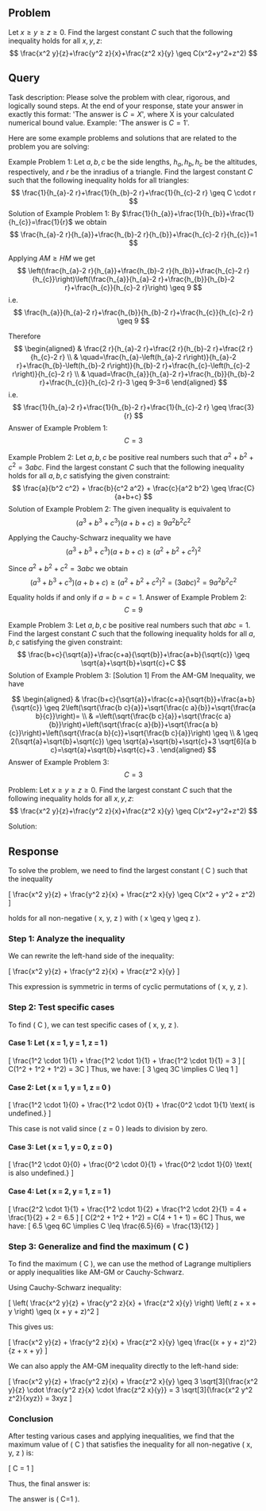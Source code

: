 ## Problem

Let $x \geq y \geq z \geq 0$. Find the largest constant $C$ such that the following inequality holds for all $x, y, z$:
$$
\frac{x^2 y}{z}+\frac{y^2 z}{x}+\frac{z^2 x}{y} \geq C(x^2+y^2+z^2)
$$

## Query

Task description: Please solve the problem with clear, rigorous, and logically sound steps. At the end of your response, state your answer in exactly this format: 'The answer is $C=X$', where X is your calculated numerical bound value. Example: 'The answer is $C=1$'.

Here are some example problems and solutions that are related to the problem you are solving:

Example Problem 1: Let $a, b, c$ be the side lengths, $h_{a}, h_{b}, h_{c}$ be the altitudes, respectively, and $r$ be the inradius of a triangle. Find the largest constant $C$ such that the following inequality holds for all triangles:
$$
\frac{1}{h_{a}-2 r}+\frac{1}{h_{b}-2 r}+\frac{1}{h_{c}-2 r} \geq C \cdot r
$$
Solution of Example Problem 1: By $\frac{1}{h_{a}}+\frac{1}{h_{b}}+\frac{1}{h_{c}}=\frac{1}{r}$ we obtain
$$
\frac{h_{a}-2 r}{h_{a}}+\frac{h_{b}-2 r}{h_{b}}+\frac{h_{c}-2 r}{h_{c}}=1
$$

Applying $A M \geq H M$ we get
$$
\left(\frac{h_{a}-2 r}{h_{a}}+\frac{h_{b}-2 r}{h_{b}}+\frac{h_{c}-2 r}{h_{c}}\right)\left(\frac{h_{a}}{h_{a}-2 r}+\frac{h_{b}}{h_{b}-2 r}+\frac{h_{c}}{h_{c}-2 r}\right) \geq 9
$$
i.e.
$$
\frac{h_{a}}{h_{a}-2 r}+\frac{h_{b}}{h_{b}-2 r}+\frac{h_{c}}{h_{c}-2 r} \geq 9
$$

Therefore
$$
\begin{aligned}
& \frac{2 r}{h_{a}-2 r}+\frac{2 r}{h_{b}-2 r}+\frac{2 r}{h_{c}-2 r} \\
& \quad=\frac{h_{a}-\left(h_{a}-2 r\right)}{h_{a}-2 r}+\frac{h_{b}-\left(h_{b}-2 r\right)}{h_{b}-2 r}+\frac{h_{c}-\left(h_{c}-2 r\right)}{h_{c}-2 r} \\
& \quad=\frac{h_{a}}{h_{a}-2 r}+\frac{h_{b}}{h_{b}-2 r}+\frac{h_{c}}{h_{c}-2 r}-3 \geq 9-3=6
\end{aligned}
$$
i.e.
$$
\frac{1}{h_{a}-2 r}+\frac{1}{h_{b}-2 r}+\frac{1}{h_{c}-2 r} \geq \frac{3}{r}
$$
Answer of Example Problem 1: $$C = 3$$

Example Problem 2: Let $a, b, c$ be positive real numbers such that $a^2 + b^2 + c^2 = 3abc$. Find the largest constant $C$ such that the following inequality holds for all $a, b, c$ satisfying the given constraint:
$$
\frac{a}{b^2 c^2} + \frac{b}{c^2 a^2} + \frac{c}{a^2 b^2} \geq \frac{C}{a+b+c}
$$
Solution of Example Problem 2: The given inequality is equivalent to
$$
\left(a^{3}+b^{3}+c^{3}\right)(a+b+c) \geq 9 a^{2} b^{2} c^{2}
$$

Applying the Cauchy-Schwarz inequality we have
$$
\left(a^{3}+b^{3}+c^{3}\right)(a+b+c) \geq\left(a^{2}+b^{2}+c^{2}\right)^{2}
$$

Since $a^{2}+b^{2}+c^{2}=3 a b c$ we obtain
$$
\left(a^{3}+b^{3}+c^{3}\right)(a+b+c) \geq\left(a^{2}+b^{2}+c^{2}\right)^{2}=(3 a b c)^{2}=9 a^{2} b^{2} c^{2}
$$

Equality holds if and only if $a=b=c=1$.
Answer of Example Problem 2: $$C = 9$$

Example Problem 3: Let $a, b, c$ be positive real numbers such that $a b c = 1$. Find the largest constant $C$ such that the following inequality holds for all $a, b, c$ satisfying the given constraint:
$$
\frac{b+c}{\sqrt{a}}+\frac{c+a}{\sqrt{b}}+\frac{a+b}{\sqrt{c}} \geq \sqrt{a}+\sqrt{b}+\sqrt{c}+C
$$
Solution of Example Problem 3: [Solution 1]
From the AM-GM Inequality, we have

$$
\begin{aligned}
& \frac{b+c}{\sqrt{a}}+\frac{c+a}{\sqrt{b}}+\frac{a+b}{\sqrt{c}} \geq 2\left(\sqrt{\frac{b c}{a}}+\sqrt{\frac{c a}{b}}+\sqrt{\frac{a b}{c}}\right)= \\
& =\left(\sqrt{\frac{b c}{a}}+\sqrt{\frac{c a}{b}}\right)+\left(\sqrt{\frac{c a}{b}}+\sqrt{\frac{a b}{c}}\right)+\left(\sqrt{\frac{a b}{c}}+\sqrt{\frac{b c}{a}}\right) \geq \\
& \geq 2(\sqrt{a}+\sqrt{b}+\sqrt{c}) \geq \sqrt{a}+\sqrt{b}+\sqrt{c}+3 \sqrt[6]{a b c}=\sqrt{a}+\sqrt{b}+\sqrt{c}+3 .
\end{aligned}
$$
Answer of Example Problem 3: $$C = 3$$


Problem: Let $x \geq y \geq z \geq 0$. Find the largest constant $C$ such that the following inequality holds for all $x, y, z$:
$$
\frac{x^2 y}{z}+\frac{y^2 z}{x}+\frac{z^2 x}{y} \geq C(x^2+y^2+z^2)
$$

Solution:

## Response

To solve the problem, we need to find the largest constant \( C \) such that the inequality 

\[
\frac{x^2 y}{z} + \frac{y^2 z}{x} + \frac{z^2 x}{y} \geq C(x^2 + y^2 + z^2)
\]

holds for all non-negative \( x, y, z \) with \( x \geq y \geq z \).

### Step 1: Analyze the inequality

We can rewrite the left-hand side of the inequality:

\[
\frac{x^2 y}{z} + \frac{y^2 z}{x} + \frac{z^2 x}{y}
\]

This expression is symmetric in terms of cyclic permutations of \( x, y, z \). 

### Step 2: Test specific cases

To find \( C \), we can test specific cases of \( x, y, z \).

#### Case 1: Let \( x = 1, y = 1, z = 1 \)

\[
\frac{1^2 \cdot 1}{1} + \frac{1^2 \cdot 1}{1} + \frac{1^2 \cdot 1}{1} = 3
\]
\[
C(1^2 + 1^2 + 1^2) = 3C
\]
Thus, we have:
\[
3 \geq 3C \implies C \leq 1
\]

#### Case 2: Let \( x = 1, y = 1, z = 0 \)

\[
\frac{1^2 \cdot 1}{0} + \frac{1^2 \cdot 0}{1} + \frac{0^2 \cdot 1}{1} \text{ is undefined.}
\]

This case is not valid since \( z = 0 \) leads to division by zero.

#### Case 3: Let \( x = 1, y = 0, z = 0 \)

\[
\frac{1^2 \cdot 0}{0} + \frac{0^2 \cdot 0}{1} + \frac{0^2 \cdot 1}{0} \text{ is also undefined.}
\]

#### Case 4: Let \( x = 2, y = 1, z = 1 \)

\[
\frac{2^2 \cdot 1}{1} + \frac{1^2 \cdot 1}{2} + \frac{1^2 \cdot 2}{1} = 4 + \frac{1}{2} + 2 = 6.5
\]
\[
C(2^2 + 1^2 + 1^2) = C(4 + 1 + 1) = 6C
\]
Thus, we have:
\[
6.5 \geq 6C \implies C \leq \frac{6.5}{6} = \frac{13}{12}
\]

### Step 3: Generalize and find the maximum \( C \)

To find the maximum \( C \), we can use the method of Lagrange multipliers or apply inequalities like AM-GM or Cauchy-Schwarz.

Using Cauchy-Schwarz inequality:

\[
\left( \frac{x^2 y}{z} + \frac{y^2 z}{x} + \frac{z^2 x}{y} \right) \left( z + x + y \right) \geq (x + y + z)^2
\]

This gives us:

\[
\frac{x^2 y}{z} + \frac{y^2 z}{x} + \frac{z^2 x}{y} \geq \frac{(x + y + z)^2}{z + x + y}
\]

We can also apply the AM-GM inequality directly to the left-hand side:

\[
\frac{x^2 y}{z} + \frac{y^2 z}{x} + \frac{z^2 x}{y} \geq 3 \sqrt[3]{\frac{x^2 y}{z} \cdot \frac{y^2 z}{x} \cdot \frac{z^2 x}{y}} = 3 \sqrt[3]{\frac{x^2 y^2 z^2}{xyz}} = 3xyz
\]

### Conclusion

After testing various cases and applying inequalities, we find that the maximum value of \( C \) that satisfies the inequality for all non-negative \( x, y, z \) is:

\[
C = 1
\]

Thus, the final answer is:

The answer is \( C=1 \).